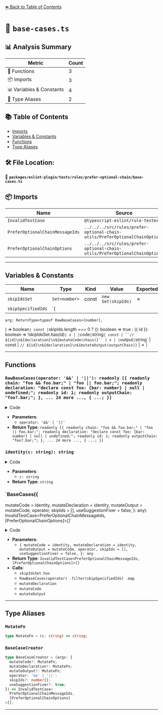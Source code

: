 [⬅️ Back to Table of Contents](../../../../../index.md)

# 📄 `base-cases.ts`

## 📊 Analysis Summary

| Metric | Count |
|--------|-------|
| 🔧 Functions | 3 |
| 📦 Imports | 3 |
| 📊 Variables & Constants | 4 |
| 📑 Type Aliases | 2 |

## 📚 Table of Contents

- [Imports](#imports)
- [Variables & Constants](#variables-constants)
- [Functions](#functions)
- [Type Aliases](#type-aliases)

## 🛠️ File Location:
📂 **`packages/eslint-plugin/tests/rules/prefer-optional-chain/base-cases.ts`**

## 📦 Imports

| Name | Source |
|------|--------|
| `InvalidTestCase` | `@typescript-eslint/rule-tester` |
| `PreferOptionalChainMessageIds` | `../../../src/rules/prefer-optional-chain-utils/PreferOptionalChainOptions` |
| `PreferOptionalChainOptions` | `../../../src/rules/prefer-optional-chain-utils/PreferOptionalChainOptions` |


---

## Variables & Constants

| Name | Type | Kind | Value | Exported |
|------|------|------|-------|----------|
| `skipIdsSet` | `Set<number>` | const | `new Set(skipIds)` | ✗ |
| `skipSpecifiedIds` | `(
    arg: ReturnType<typeof RawBaseCases>[number],
  ) => boolean` | const | `skipIds.length === 0
      ? (): boolean => true
      : ({ id }): boolean => !skipIdsSet.has(id)` | ✗ |
| `code` | `string` | const | ``// ${id}\n${declaration}\n${mutateCode(chain)}`` | ✗ |
| `output` | `string` | const | ``// ${id}\n${declaration}\n${mutateOutput(outputChain)}`` | ✗ |


---

## Functions

### `RawBaseCases(operator: '&&' | '||'): readonly [{ readonly chain: "foo && foo.bar;" | "foo || foo.bar;"; readonly declaration: "declare const foo: {bar: number} | null | undefined;"; readonly id: 1; readonly outputChain: "foo?.bar;"; }, ... 24 more ..., { ...; }]`

<details><summary>Code</summary>

```ts
(operator: '&&' | '||') =>
  [
    // chained members
    {
      chain: `foo ${operator} foo.bar;`,
      declaration: 'declare const foo: {bar: number} | null | undefined;',
      id: 1,
      outputChain: 'foo?.bar;',
    },
    {
      chain: `foo.bar ${operator} foo.bar.baz;`,
      declaration:
        'declare const foo: {bar: {baz: number} | null | undefined};',
      id: 2,
      outputChain: 'foo.bar?.baz;',
    },
    {
      chain: `foo ${operator} foo();`,
      declaration: 'declare const foo: (() => number) | null | undefined;',
      id: 3,
      outputChain: 'foo?.();',
    },
    {
      chain: `foo.bar ${operator} foo.bar();`,
      declaration:
        'declare const foo: {bar: (() => number) | null | undefined};',
      id: 4,
      outputChain: 'foo.bar?.();',
    },
    {
      chain: `foo ${operator} foo.bar ${operator} foo.bar.baz ${operator} foo.bar.baz.buzz;`,
      declaration:
        'declare const foo: {bar: {baz: {buzz: number} | null | undefined} | null | undefined} | null | undefined;',
      id: 5,
      outputChain: 'foo?.bar?.baz?.buzz;',
    },
    {
      chain: `foo.bar ${operator} foo.bar.baz ${operator} foo.bar.baz.buzz;`,
      declaration:
        'declare const foo: {bar: {baz: {buzz: number} | null | undefined} | null | undefined};',
      id: 6,
      outputChain: 'foo.bar?.baz?.buzz;',
    },
    // case with a jump (i.e. a non-nullish prop)
    {
      chain: `foo ${operator} foo.bar ${operator} foo.bar.baz.buzz;`,
      declaration:
        'declare const foo: {bar: {baz: {buzz: number}} | null | undefined} | null | undefined;',
      id: 7,
      outputChain: 'foo?.bar?.baz.buzz;',
    },
    {
      chain: `foo.bar ${operator} foo.bar.baz.buzz;`,
      declaration:
        'declare const foo: {bar: {baz: {buzz: number}} | null | undefined};',
      id: 8,
      outputChain: 'foo.bar?.baz.buzz;',
    },
    // case where for some reason there is a doubled up expression
    {
      chain: `foo ${operator} foo.bar ${operator} foo.bar.baz ${operator} foo.bar.baz ${operator} foo.bar.baz.buzz;`,
      declaration:
        'declare const foo: {bar: {baz: {buzz: number} | null | undefined} | null | undefined} | null | undefined;',
      id: 9,
      outputChain: 'foo?.bar?.baz?.buzz;',
    },
    {
      chain: `foo.bar ${operator} foo.bar.baz ${operator} foo.bar.baz ${operator} foo.bar.baz.buzz;`,
      declaration:
        'declare const foo: {bar: {baz: {buzz: number} | null | undefined} | null | undefined} | null | undefined;',
      id: 10,
      outputChain: 'foo.bar?.baz?.buzz;',
    },
    // chained members with element access
    {
      chain: `foo ${operator} foo[bar] ${operator} foo[bar].baz ${operator} foo[bar].baz.buzz;`,
      declaration: [
        'declare const bar: string;',
        'declare const foo: {[k: string]: {baz: {buzz: number} | null | undefined} | null | undefined} | null | undefined;',
      ].join('\n'),
      id: 11,
      outputChain: 'foo?.[bar]?.baz?.buzz;',
    },
    {
      id: 12,
      // case with a jump (i.e. a non-nullish prop)
      chain: `foo ${operator} foo[bar].baz ${operator} foo[bar].baz.buzz;`,
      declaration: [
        'declare const bar: string;',
        'declare const foo: {[k: string]: {baz: {buzz: number} | null | undefined} | null | undefined} | null | undefined;',
      ].join('\n'),
      outputChain: 'foo?.[bar].baz?.buzz;',
    },
    // case with a property access in computed property
    {
      chain: `foo ${operator} foo[bar.baz] ${operator} foo[bar.baz].buzz;`,
      declaration: [
        'declare const bar: {baz: string};',
        'declare const foo: {[k: string]: {buzz: number} | null | undefined} | null | undefined;',
      ].join('\n'),
      id: 13,
      outputChain: 'foo?.[bar.baz]?.buzz;',
    },
    // chained calls
    {
      chain: `foo ${operator} foo.bar ${operator} foo.bar.baz ${operator} foo.bar.baz.buzz();`,
      declaration:
        'declare const foo: {bar: {baz: {buzz: () => number} | null | undefined} | null | undefined} | null | undefined;',
      id: 14,
      outputChain: 'foo?.bar?.baz?.buzz();',
    },
    {
      chain: `foo ${operator} foo.bar ${operator} foo.bar.baz ${operator} foo.bar.baz.buzz ${operator} foo.bar.baz.buzz();`,
      declaration:
        'declare const foo: {bar: {baz: {buzz: (() => number) | null | undefined} | null | undefined} | null | undefined} | null | undefined;',
      id: 15,
      outputChain: 'foo?.bar?.baz?.buzz?.();',
    },
    {
      chain: `foo.bar ${operator} foo.bar.baz ${operator} foo.bar.baz.buzz ${operator} foo.bar.baz.buzz();`,
      declaration:
        'declare const foo: {bar: {baz: {buzz: (() => number) | null | undefined} | null | undefined} | null | undefined};',
      id: 16,
      outputChain: 'foo.bar?.baz?.buzz?.();',
    },
    // case with a jump (i.e. a non-nullish prop)
    {
      chain: `foo ${operator} foo.bar ${operator} foo.bar.baz.buzz();`,
      declaration:
        'declare const foo: {bar: {baz: {buzz: () => number}} | null | undefined} | null | undefined;',
      id: 17,
      outputChain: 'foo?.bar?.baz.buzz();',
    },
    {
      chain: `foo.bar ${operator} foo.bar.baz.buzz();`,
      declaration:
        'declare const foo: {bar: {baz: {buzz: () => number}} | null | undefined};',
      id: 18,
      outputChain: 'foo.bar?.baz.buzz();',
    },
    {
      id: 19,
      // case with a jump (i.e. a non-nullish prop)
      chain: `foo ${operator} foo.bar ${operator} foo.bar.baz.buzz ${operator} foo.bar.baz.buzz();`,
      declaration:
        'declare const foo: {bar: {baz: {buzz: (() => number) | null | undefined}} | null | undefined} | null | undefined;',
      outputChain: 'foo?.bar?.baz.buzz?.();',
    },
    {
      id: 20,
      // case with a call expr inside the chain for some inefficient reason
      chain: `foo.bar ${operator} foo.bar() ${operator} foo.bar().baz ${operator} foo.bar().baz.buzz ${operator} foo.bar().baz.buzz();`,
      declaration:
        'declare const foo: {bar: () => ({baz: {buzz: (() => number) | null | undefined} | null | undefined}) | null | undefined};',
      outputChain: 'foo.bar?.()?.baz?.buzz?.();',
    },
    // chained calls with element access
    {
      chain: `foo ${operator} foo.bar ${operator} foo.bar.baz ${operator} foo.bar.baz[buzz]();`,
      declaration: [
        'declare const buzz: string;',
        'declare const foo: {bar: {baz: {[k: string]: () => number} | null | undefined} | null | undefined} | null | undefined;',
      ].join('\n'),
      id: 21,
      outputChain: 'foo?.bar?.baz?.[buzz]();',
    },
    {
      chain: `foo ${operator} foo.bar ${operator} foo.bar.baz ${operator} foo.bar.baz[buzz] ${operator} foo.bar.baz[buzz]();`,
      declaration: [
        'declare const buzz: string;',
        'declare const foo: {bar: {baz: {[k: string]: (() => number) | null | undefined} | null | undefined} | null | undefined} | null | undefined;',
      ].join('\n'),
      id: 22,
      outputChain: 'foo?.bar?.baz?.[buzz]?.();',
    },
    // (partially) pre-optional chained
    {
      chain: `foo ${operator} foo?.bar ${operator} foo?.bar.baz ${operator} foo?.bar.baz[buzz] ${operator} foo?.bar.baz[buzz]();`,
      declaration: [
        'declare const buzz: string;',
        'declare const foo: {bar: {baz: {[k: string]: (() => number) | null | undefined} | null | undefined} | null | undefined} | null | undefined;',
      ].join('\n'),
      id: 23,
      outputChain: 'foo?.bar?.baz?.[buzz]?.();',
    },
    {
      chain: `foo ${operator} foo?.bar.baz ${operator} foo?.bar.baz[buzz];`,
      declaration: [
        'declare const buzz: string;',
        'declare const foo: {bar: {baz: {[k: string]: number} | null | undefined}} | null | undefined;',
      ].join('\n'),
      id: 24,
      outputChain: 'foo?.bar.baz?.[buzz];',
    },
    {
      chain: `foo ${operator} foo?.() ${operator} foo?.().bar;`,
      declaration:
        'declare const foo: (() => ({bar: number} | null | undefined)) | null | undefined;',
      id: 25,
      outputChain: 'foo?.()?.bar;',
    },
    {
      chain: `foo.bar ${operator} foo.bar?.() ${operator} foo.bar?.().baz;`,
      declaration:
        'declare const foo: {bar: () => ({baz: number} | null | undefined)};',
      id: 26,
      outputChain: 'foo.bar?.()?.baz;',
    },
  ] as const
```
</details>

- **Parameters**:
  - `operator: '&&' | '||'`
- **Return Type**: `readonly [{ readonly chain: "foo && foo.bar;" | "foo || foo.bar;"; readonly declaration: "declare const foo: {bar: number} | null | undefined;"; readonly id: 1; readonly outputChain: "foo?.bar;"; }, ... 24 more ..., { ...; }]`
### `identity(c: string): string`

<details><summary>Code</summary>

```ts
c => c
```
</details>

- **Parameters**:
  - `c: string`
- **Return Type**: `string`
### `BaseCases({
  mutateCode = identity,
  mutateDeclaration = identity,
  mutateOutput = mutateCode,
  operator,
  skipIds = [],
  useSuggestionFixer = false,
}: any): InvalidTestCase<PreferOptionalChainMessageIds, [PreferOptionalChainOptions]>[]`

<details><summary>Code</summary>

```ts
({
  mutateCode = identity,
  mutateDeclaration = identity,
  mutateOutput = mutateCode,
  operator,
  skipIds = [],
  useSuggestionFixer = false,
}) => {
  const skipIdsSet = new Set(skipIds);
  const skipSpecifiedIds: (
    arg: ReturnType<typeof RawBaseCases>[number],
  ) => boolean =
    skipIds.length === 0
      ? (): boolean => true
      : ({ id }): boolean => !skipIdsSet.has(id);

  return RawBaseCases(operator)
    .filter(skipSpecifiedIds)
    .map(
      ({
        chain,
        declaration: originalDeclaration,
        id,
        outputChain,
      }): InvalidTestCase<
        PreferOptionalChainMessageIds,
        [PreferOptionalChainOptions]
      > => {
        const declaration = mutateDeclaration(originalDeclaration);
        const code = `// ${id}\n${declaration}\n${mutateCode(chain)}`;
        const output = `// ${id}\n${declaration}\n${mutateOutput(outputChain)}`;

        return {
          code,
          errors: [
            {
              messageId: 'preferOptionalChain',
              suggestions: !useSuggestionFixer
                ? null
                : [
                    {
                      messageId: 'optionalChainSuggest',
                      output,
                    },
                  ],
            },
          ],
          output: useSuggestionFixer ? null : output,
        };
      },
    );
}
```
</details>

- **Parameters**:
  - `{
  mutateCode = identity,
  mutateDeclaration = identity,
  mutateOutput = mutateCode,
  operator,
  skipIds = [],
  useSuggestionFixer = false,
}: any`
- **Return Type**: `InvalidTestCase<PreferOptionalChainMessageIds, [PreferOptionalChainOptions]>[]`
- **Calls**:
  - `skipIdsSet.has`
  - `RawBaseCases(operator)
    .filter(skipSpecifiedIds)
    .map`
  - `mutateDeclaration`
  - `mutateCode`
  - `mutateOutput`

---

## Type Aliases

### `MutateFn`

```ts
type MutateFn = (c: string) => string;
```

### `BaseCaseCreator`

```ts
type BaseCaseCreator = (args: {
  mutateCode?: MutateFn;
  mutateDeclaration?: MutateFn;
  mutateOutput?: MutateFn;
  operator: '&&' | '||';
  skipIds?: number[];
  useSuggestionFixer?: true;
}) => InvalidTestCase<
  PreferOptionalChainMessageIds,
  [PreferOptionalChainOptions]
>[];
```


---